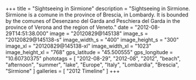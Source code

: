 +++
title = "Sightseeing in Sirmione"
description = "Sightseeing in Sirmione. Sirmione is a comune in the province of Brescia, in Lombardy. It is bounded by the comunes of Desenzano del Garda and Peschiera del Garda in the province of Verona and the region of Veneto."
date = "2012-08-29T14:51:38.000"
image = "20120829@145138"
image_s = "20120829@145138-s"
image_width_s = "400"
image_height_s = "300"
image_xl = "20120829@145138-xl"
image_width_xl = "1023"
image_height_xl = "768"
gps_latitude = "45.500555"
gps_longitude = "10.60730375"
phototags = [ "2012-08-29", "2012-08", "2012", "beach", "afternoon", "summer", "lake", "Europe", "Italy", "Lombardia", "Brescia", "Sirmione" ]
galleries = [ "2012 Timeline" ]
+++
